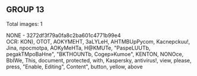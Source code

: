 ## GROUP 13
Total images: 1  

NONE - 3272df3f79a0fa8c2ba601c4771b99e4  
OCR: KON), OTOT, AOKYMEHT, 3aLYLeH, AHTMBUpPycom, Kacnepckuu!, Jina, npocmotpa, AOKyMeHTa, H@KMUTe, "PaspeLUUTb, pegakTMpoBaHne", "BKTHOUNTb, Cogep»Kumoe", KENTON, NONOce, BbIWe, This, document, protected, with, Kaspersky, antivirus!, view, please, press, "Enable, Editing", Content", button, yellow, above  

